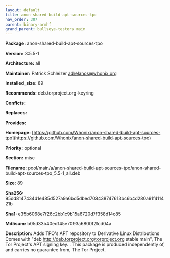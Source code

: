 ```yaml
---
layout: default
title: anon-shared-build-apt-sources-tpo
nav_order: 307
parent: binary-armhf
grand_parent: bullseye-testers main
---
```


**Package:** anon-shared-build-apt-sources-tpo

**Version:** 3:5.5-1

**Architecture:**  all

**Maintainer:**  Patrick Schleizer <adrelanos@whonix.org>

**Installed_size:**  89

**Recommends:**  deb.torproject.org-keyring

**Conficts:**  

**Replaces:**  

**Provides:**  

**Homepage:**  [https://github.com/Whonix/anon-shared-build-apt-sources-tpo](https://github.com/Whonix/anon-shared-build-apt-sources-tpo)

**Priority:**  optional

**Section:** misc

**Filename:**  pool/main/a/anon-shared-build-apt-sources-tpo/anon-shared-build-apt-sources-tpo_5.5-1_all.deb

**Size:**  89

**Sha256:**  95dd8147434d1e485d527a9a6bd5dbed703438747613bc6b4d280a91f411421b

**Sha1:**  e35b6068e7f26c2bb1c9b15a6720d7f358d14c85

**Md5sum:**  b05d33b40ed145e7093a6800f2fcd04a

**Description:** Adds TPO's APT repository to Derivative Linux Distributions
 Comes with "deb http://deb.torproject.org/torproject.org stable main", The Tor
 Project's APT signing key.
 .
 This package is produced independently of, and carries no guarantee from,
 The Tor Project.


